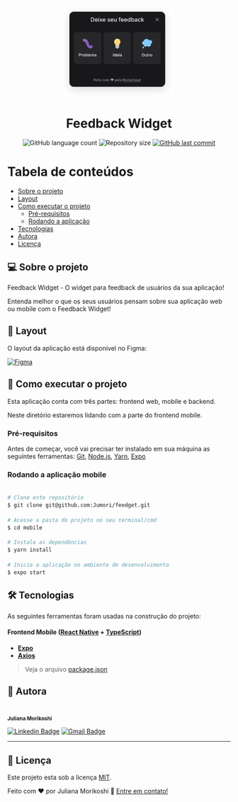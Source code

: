 <p align="center">
  <img alt="Feedback Widget" src=".github/Mobile.svg" width="250px" align="center">
</p>

<h1 align="center">
  Feedback Widget
</h1>

<p align="center">
  <img alt="GitHub language count" src="https://img.shields.io/github/languages/count/Jumori/feedget?color=%2304D361">

  <img alt="Repository size" src="https://img.shields.io/github/repo-size/Jumori/feedget">

  <a href="https://github.com/Jumori/feedget/commits/master">
    <img alt="GitHub last commit" src="https://img.shields.io/github/last-commit/Jumori/feedget">
  </a>
</p>

Tabela de conteúdos
=================
<!--ts-->
   * [Sobre o projeto](#-sobre-o-projeto)
   * [Layout](#-layout)
   * [Como executar o projeto](#-como-executar-o-projeto)
     * [Pré-requisitos](#pré-requisitos)
     * [Rodando a aplicação](#rodando-a-aplicação-mobile)
   * [Tecnologias](#-tecnologias)
   * [Autora](#-autora)
   * [Licença](#user-content--licença)
<!--te-->


## 💻 Sobre o projeto

Feedback Widget - O widget para feedback de usuários da sua aplicação!

Entenda melhor o que os seus usuários pensam sobre sua aplicação web ou mobile com o Feedback Widget!

## 🎨 Layout

O layout da aplicação está disponível no Figma:

<a href="https://www.figma.com/file/0EE0HrWV8NLILbF3yIAYdJ/Feedback-Widget-Community">
  <img alt="Figma" src="https://img.shields.io/badge/Acessar%20Layout%20-Figma-%2304D361">
</a>

## 🚀 Como executar o projeto

Esta aplicação conta com três partes: frontend web, mobile e backend.

Neste diretório estaremos lidando com a parte do frontend mobile.

### Pré-requisitos

Antes de começar, você vai precisar ter instalado em sua máquina as seguintes ferramentas:
[Git](https://git-scm.com), [Node.js](https://nodejs.org/en/), [Yarn](https://yarnpkg.com/), [Expo](https://expo.dev/)


### Rodando a aplicação mobile

```bash

# Clone este repositório
$ git clone git@github.com:Jumori/feedget.git

# Acesse a pasta do projeto no seu terminal/cmd
$ cd mobile

# Instale as dependências
$ yarn install

# Inicie a aplicação no ambiente de desenvolvimento
$ expo start

```

## 🛠 Tecnologias

As seguintes ferramentas foram usadas na construção do projeto:

#### **Frontend Mobile**  ([React Native](https://reactnative.dev/)  +  [TypeScript](https://www.typescriptlang.org/))

-   **[Expo](https://expo.dev/)**
-   **[Axios](https://axios-http.com/)**

> Veja o arquivo  [package.json](https://github.com/Jumori/feedget/blob/master/mobile/package.json)


## 🦸 Autora

<a href="https://github.com/Jumori">
 <img style="border-radius: 50%;" src="https://avatars1.githubusercontent.com/u/44618499?s=460&u=691cddb486d4b665417d25d8a575e508d6ef9563&v=4" width="100px;" alt=""/>
 <br />
 <sub><b>Juliana Morikoshi</b></sub></a>
 <br />

[![Linkedin Badge](https://img.shields.io/badge/-Juliana-blue?style=flat-square&logo=Linkedin&logoColor=white&link=https://www.linkedin.com/in/julianamorikoshi/)](https://www.linkedin.com/in/julianamorikoshi/)
[![Gmail Badge](https://img.shields.io/badge/-julianamorikoshi@gmail.com-c14438?style=flat-square&logo=Gmail&logoColor=white&link=mailto:julianamorikoshi@gmail.com)](mailto:julianamorikoshi@gmail.com)

---

## 📝 Licença

Este projeto esta sob a licença [MIT](../LICENSE).

Feito com ❤️ por Juliana Morikoshi 👋 [Entre em contato!](https://www.linkedin.com/in/julianamorikoshi/)
